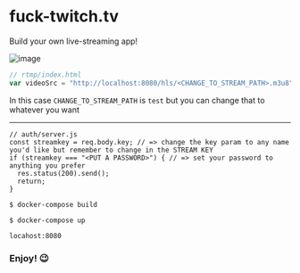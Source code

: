 # fuck-twitch.tv
Build your own live-streaming app!

![image](https://user-images.githubusercontent.com/22729642/112779209-94828d80-901c-11eb-9618-47931ff7a74a.png)

``` js
// rtmp/index.html
var videoSrc = "http://localhost:8080/hls/<CHANGE_TO_STREAM_PATH>.m3u8";
```

In this case `CHANGE_TO_STREAM_PATH` is `test` but you can change that to whatever you want

<hr>

```JS
// auth/server.js
const streamkey = req.body.key; // => change the key param to any name you'd like but remember to change in the STREAM KEY
if (streamkey === "<PUT A PASSWORD>") { // => set your password to anything you prefer
  res.status(200).send();
  return;
}
```


```
$ docker-compose build
```

```
$ docker-compose up
```

`locahost:8080`

### Enjoy! 😉
